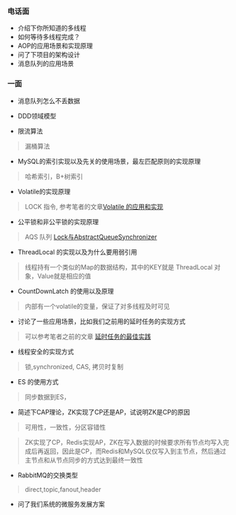 ### 电话面
+ 介绍下你所知道的多线程
+ 如何等待多线程完成？
+ AOP的应用场景和实现原理
+ 问了下项目的架构设计
+ 消息队列的应用场景

### 一面

+ 消息队列怎么不丢数据

+ DDD领域模型

+ 限流算法
> 漏桶算法

+ MySQL的索引实现以及先关的使用场景，最左匹配原则的实现原理
> 哈希索引，B+树索引 

+ Volatile的实现原理
> LOCK 指令, 参考笔者的文章[Volatile 的应用和实现](https://www.zhoutao123.com/page/book/concurrent/category/ifsuq2?bookId=11)

+ 公平锁和非公平锁的实现原理
> AQS 队列 [Lock与AbstractQueueSynchronizer ](https://www.zhoutao123.com/page/book/concurrent/category/uumw7h?bookId=11)

+ ThreadLocal 的实现以及为什么要用弱引用
> 线程持有一个类似的Map的数据结构，其中的KEY就是 ThreadLocal 对象，Value就是相应的值

+ CountDownLatch 的使用以及原理
> 内部有一个volatile的变量，保证了对多线程及时可见

+ 讨论了一些应用场景，比如我们之前用的延时任务的实现方式
> 可以参考笔者之前的文章 [延时任务的最佳实践](https://www.zhoutao123.com/page/book/architect/category/pzqaap?bookId=2) 


+ 线程安全的实现方式
> 锁,synchronized, CAS, 拷贝时复制

+ ES 的使用方式
> 同步数据到ES，

+ 简述下CAP理论，ZK实现了CP还是AP，试说明ZK是CP的原因
> 可用性，一致性，分区容错性

> ZK实现了CP，Redis实现AP，ZK在写入数据的时候要求所有节点均写入完成后再返回，因此是CP，而Redis和MySQL仅仅写入到主节点，然后通过主节点和从节点同步的方式达到最终一致性


+ RabbitMQ的交换类型
> direct,topic,fanout,header

+ 问了我们系统的微服务发展方案















